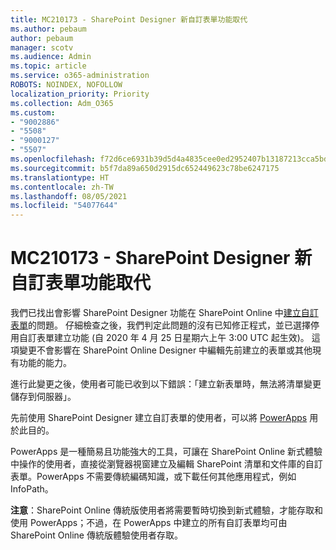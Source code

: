 ```yaml
---
title: MC210173 - SharePoint Designer 新自訂表單功能取代
ms.author: pebaum
author: pebaum
manager: scotv
ms.audience: Admin
ms.topic: article
ms.service: o365-administration
ROBOTS: NOINDEX, NOFOLLOW
localization_priority: Priority
ms.collection: Adm_O365
ms.custom:
- "9002886"
- "5508"
- "9000127"
- "5507"
ms.openlocfilehash: f72d6ce6931b39d5d4a4835cee0ed2952407b13187213cca5bd483acb1e192bf
ms.sourcegitcommit: b5f7da89a650d2915dc652449623c78be6247175
ms.translationtype: HT
ms.contentlocale: zh-TW
ms.lasthandoff: 08/05/2021
ms.locfileid: "54077644"
---
```

# <a name="mc210173---sharepoint-designer-new-custom-form-feature-deprecation"></a>MC210173 - SharePoint Designer 新自訂表單功能取代

我們已找出會影響 SharePoint Designer 功能在 SharePoint Online 中[建立自訂表單](https://support.microsoft.com/en-us/office/create-a-custom-list-form-using-sharepoint-designer-917d8fdb-ee00-4441-adb3-a94612d1d105?ui=en-us&rs=en-us&ad=us#bm2)的問題。 仔細檢查之後，我們判定此問題的沒有已知修正程式，並已選擇停用自訂表單建立功能 (自 2020 年 4 月 25 日星期六上午 3:00 UTC 起生效)。 這項變更不會影響在 SharePoint Online Designer 中編輯先前建立的表單或其他現有功能的能力。

進行此變更之後，使用者可能已收到以下錯誤：「建立新表單時，無法將清單變更儲存到伺服器」。

先前使用 SharePoint Designer 建立自訂表單的使用者，可以將 [PowerApps](https://docs.microsoft.com/powerapps/maker/canvas-apps/customize-list-form) 用於此目的。

PowerApps 是一種簡易且功能強大的工具，可讓在 SharePoint Online 新式體驗中操作的使用者，直接從瀏覽器視窗建立及編輯 SharePoint 清單和文件庫的自訂表單。PowerApps 不需要傳統編碼知識，或下載任何其他應用程式，例如 InfoPath。

**注意**：SharePoint Online 傳統版使用者將需要暫時切換到新式體驗，才能存取和使用 PowerApps；不過，在 PowerApps 中建立的所有自訂表單均可由 SharePoint Online 傳統版體驗使用者存取。
